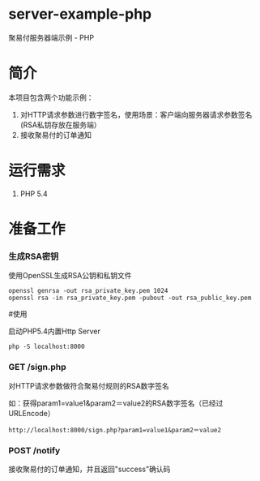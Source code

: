 server-example-php
===================

聚易付服务器端示例 - PHP

# 简介
本项目包含两个功能示例：

1. 对HTTP请求参数进行数字签名，使用场景：客户端向服务器请求参数签名(RSA私钥存放在服务端）
2. 接收聚易付的订单通知

# 运行需求

1. PHP 5.4

# 准备工作

### 生成RSA密钥

使用OpenSSL生成RSA公钥和私钥文件

```
openssl genrsa -out rsa_private_key.pem 1024
openssl rsa -in rsa_private_key.pem -pubout -out rsa_public_key.pem
```

#使用

启动PHP5.4内置Http Server

```
php -S localhost:8000
```

### GET /sign.php

对HTTP请求参数做符合聚易付规则的RSA数字签名

如：获得param1=value1&param2＝value2的RSA数字签名（已经过URLEncode）

```
http://localhost:8000/sign.php?param1=value1&param2＝value2
```

### POST /notify 

接收聚易付的订单通知，并且返回"success"确认码


